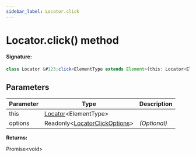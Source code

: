 ```yaml
---
sidebar_label: Locator.click
---
```


# Locator.click() method

#### Signature:

```typescript
class Locator &#123;click<ElementType extends Element>(this: Locator<ElementType>, options?: Readonly<LocatorClickOptions>): Promise<void>;&#125;
```

## Parameters

| Parameter | Type                                                                      | Description  |
| --------- | ------------------------------------------------------------------------- | ------------ |
| this      | [Locator](./puppeteer.locator.md)&lt;ElementType&gt;                      |              |
| options   | Readonly&lt;[LocatorClickOptions](./puppeteer.locatorclickoptions.md)&gt; | _(Optional)_ |

**Returns:**

Promise&lt;void&gt;
